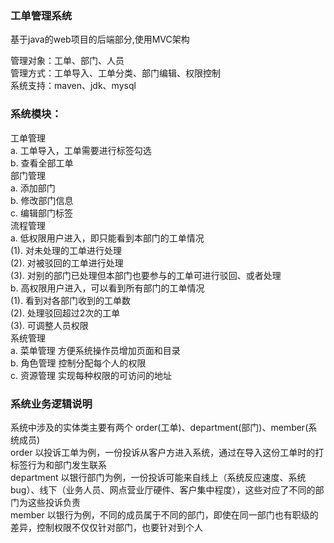 ### 工单管理系统<br>
基于java的web项目的后端部分,使用MVC架构<br>

管理对象：工单、部门、人员<br>
管理方式：工单导入、工单分类、部门编辑、权限控制<br>
系统支持：maven、jdk、mysql<br>

### 系统模块：
工单管理<br>
   a. 工单导入，工单需要进行标签勾选<br>
   b. 查看全部工单<br>
部门管理<br>
   a. 添加部门<br>
  b. 修改部门信息<br>
  c. 编辑部门标签<br>
流程管理<br>
   a. 低权限用户进入，即只能看到本部门的工单情况<br>
      (1). 对未处理的工单进行处理<br>
    (2). 对被驳回的工单进行处理<br>
    (3). 对别的部门已处理但本部门也要参与的工单可进行驳回、或者处理<br>
  b. 高权限用户进入，可以看到所有部门的工单情况<br>
    (1). 看到对各部门收到的工单数<br>
    (2). 处理驳回超过2次的工单<br>
    (3). 可调整人员权限<br>
系统管理<br>
   a. 菜单管理 方便系统操作员增加页面和目录<br>
   b. 角色管理 控制分配每个人的权限<br>
   c. 资源管理 实现每种权限的可访问的地址<br>

### 系统业务逻辑说明
系统中涉及的实体类主要有两个 order(工单)、department(部门)、member(系统成员)<br>
order 以投诉工单为例，一份投诉从客户方进入系统，通过在导入这份工单时的打标签行为和部门发生联系<br>
department 以银行部门为例，一份投诉可能来自线上（系统反应速度、系统bug）、线下（业务人员、网点营业厅硬件、客户集中程度），这些对应了不同的部门为这些投诉负责<br>
member 以银行为例，不同的成员属于不同的部门，即使在同一部门也有职级的差异，控制权限不仅仅针对部门，也要针对到个人<br>

